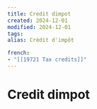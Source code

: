 ```yaml
---
title: Credit dimpot
created: 2024-12-01
modified: 2024-12-01
tags: 
alias: Crédit d'impôt

french:
- "[[19721 Tax credits]]"
---
```

# Credit dimpot
